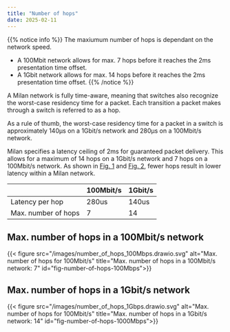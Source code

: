 ```yaml
---
title: "Number of hops"
date: 2025-02-11
---
```


{{% notice info %}}
The maxiumum number of hops is dependant on the network speed.
- A 100Mbit network allows for max. 7 hops before it reaches the 2ms presentation time offset.
- A 1Gbit network allows for max. 14 hops before it reaches the 2ms presentation time offset.
{{% /notice %}}

A Milan network is fully time-aware, meaning that switches also recognize the worst-case residency time for a packet. Each transition a packet makes through a switch is referred to as a hop.

As a rule of thumb, the worst-case residency time for a packet in a switch is approximately 140µs on a 1Gbit/s network and 280µs on a 100Mbit/s network.

Milan specifies a latency ceiling of 2ms for guaranteed packet delivery. This allows for a maximum of 14 hops on a 1Gbit/s network and 7 hops on a 100Mbit/s network. As shown in [Fig. 1](#fig-number_of_hops_100Mbps) and [Fig. 2](#fig-number_of_hops_1000Mbps), fewer hops result in lower latency within a Milan network.

|                 | 100Mbit/s | 1Gbit/s |
|-----------------|-----------|---------|
| Latency per hop | 280us | 140us |
| Max. number of hops | 7 | 14 |

## Max. number of hops in a 100Mbit/s network

{{< figure src="/images/number_of_hops_100Mbps.drawio.svg" alt="Max. number of hops for 100Mbit/s" title="Max. number of hops in a 100Mbit/s network: 7" id="fig-number-of-hops-100Mbps">}}

## Max. number of hops in a 1Gbit/s network

{{< figure src="/images/number_of_hops_1Gbps.drawio.svg" alt="Max. number of hops for 100Mbit/s" title="Max. number of hops in a 1Gbit/s network: 14" id="fig-number-of-hops-1000Mbps">}}